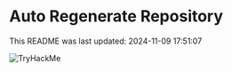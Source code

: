 # Auto Regenerate Repository

This README was last updated: 2024-11-09 17:51:07

 ![TryHackMe](https://tryhackme.com/badge/533634)